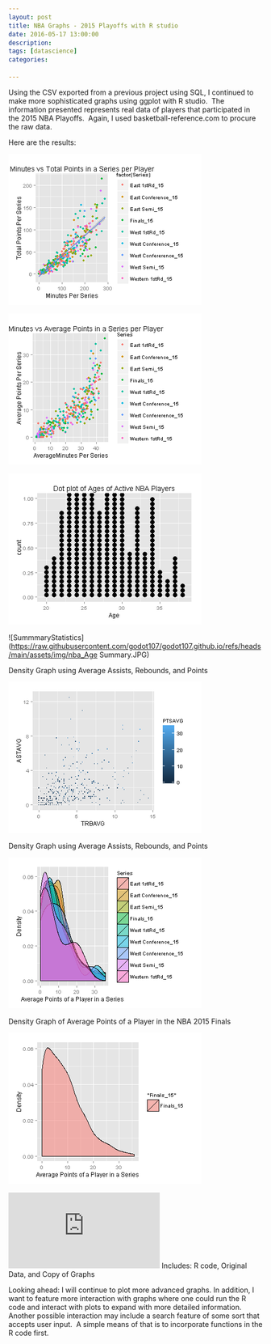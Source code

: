 ```yaml
---
layout: post
title: NBA Graphs - 2015 Playoffs with R studio
date: 2016-05-17 13:00:00
description: 
tags: [datascience]
categories: 

---
```


Using the CSV exported from a previous project using SQL, I continued to make more sophisticated graphs using ggplot with R studio.  The information presented represents real data of players that participated in the 2015 NBA Playoffs.  Again, I used basketball-reference.com to procure the raw data.

Here are the results:

![Minutes vs Total Points in a Series Per Player](https://raw.githubusercontent.com/godot107/godot107.github.io/refs/heads/main/assets/img/nba_Rplot1.png)


![Minutes vs Average in a Series Per Player](https://raw.githubusercontent.com/godot107/godot107.github.io/refs/heads/main/assets/img/nba_Rplot2.png)

![Dot plot of Ages of Active NBA Players](https://raw.githubusercontent.com/godot107/godot107.github.io/refs/heads/main/assets/img/nba_Rplot3.png)

![SummmaryStatistics] (https://raw.githubusercontent.com/godot107/godot107.github.io/refs/heads/main/assets/img/nba_Age Summary.JPG)



Density Graph using Average Assists, Rebounds, and Points

![Density Graph using Average Assists, Rebounds, and Points](https://raw.githubusercontent.com/godot107/godot107.github.io/refs/heads/main/assets/img/nba_Rplot4.png)


Density Graph using Average Assists, Rebounds, and Points

![Density Graph using Average Assists, Rebounds, and Points](https://raw.githubusercontent.com/godot107/godot107.github.io/refs/heads/main/assets/img/nba_Rplot5.png)

Density Graph of Average Points of a Player in the NBA 2015 Finals

![Density Graph of Average Points of a Player in the NBA 2015 Finals](https://raw.githubusercontent.com/godot107/godot107.github.io/refs/heads/main/assets/img/nba_Rplot6.png)

![Download](https://github.com/godot107/godot107.github.io/raw/refs/heads/main/assets/misc/NBA%20Analytics%20Project%202.rar)
Includes: R code, Original Data, and Copy of Graphs

Looking ahead:
I will continue to plot more advanced graphs.
In addition, I want to feature more interaction with graphs where one could run the R code and interact with plots to expand with more detailed information.
Another possible interaction may include a search feature of some sort that accepts user input.  A simple means of that is to incorporate functions in the R code first.